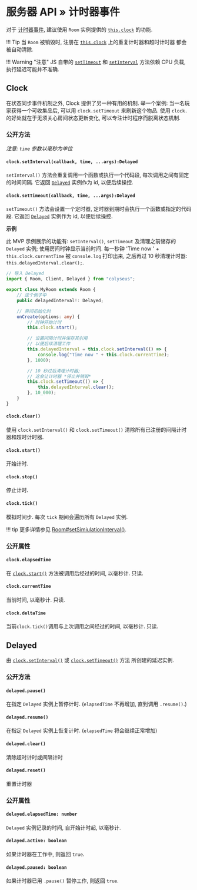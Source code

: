 # 服务器 API  &raquo; 计时器事件

对于 [计时器事件](https://www.w3.org/TR/2011/WD-html5-20110525/timers.html),
建议使用 `Room` 实例提供的 [`this.clock`](/server/room/#clock-clocktimer) 的功能.

!!! Tip
    当 `Room` 被销毁时,
    注册在 [`this.clock`](/server/room/#clock-clocktimer) 上的重复计时器和超时计时器
    都会被自动清除.

!!! Warning "注意"
    JS 自带的 [`setTimeout`](https://developer.mozilla.org/en-US/docs/Web/API/WindowOrWorkerGlobalScope/setTimeout)
    和
    [`setInterval`](https://developer.mozilla.org/en-US/docs/Web/API/WindowOrWorkerGlobalScope/setInterval)
    方法依赖 CPU 负载, 执行延迟可能并不准确.

## Clock

在状态同步事件机制之外, Clock 提供了另一种有用的机制. 举一个案例: 当一名玩家获得一个可收集品后, 可以用 `clock.setTimeout` 来刷新这个物品. 使用 `clock.` 的好处就在于无须关心房间状态更新变化, 可以专注计时程序而脱离状态机制.

### 公开方法

*注意: `time` 参数以毫秒为单位*

#### `clock.setInterval(callback, time, ...args):Delayed`

`setInterval()` 方法会重复调用一个函数或执行一个代码段,
每次调用之间有固定的时间间隔.
它返回 [`Delayed`](#delayed) 实例作为 id, 以便后续操控.

#### `clock.setTimeout(callback, time, ...args):Delayed`

`setTimeout()` 方法会设置一个定时器,
定时器到期时会执行一个函数或指定的代码段.
它返回 [`Delayed`](#delayed) 实例作为 id, 以便后续操控.

**示例**

此 MVP 示例展示的功能有: `setInterval()`, `setTimeout` 及清理之前储存的 `Delayed` 实例; 使用房间时钟显示当前时间.
每一秒钟 'Time now ' + `this.clock.currentTime` 被 `console.log` 打印出来, 之后再过 10 秒清理计时器: `this.delayedInterval.clear();`.

```typescript fct_label="TypeScript"
// 导入 Delayed
import { Room, Client, Delayed } from "colyseus";

export class MyRoom extends Room {
    // 这个例子中
    public delayedInterval!: Delayed;

    // 房间初始化时
    onCreate(options: any) {
        // 时钟开始计时
        this.clock.start();

        // 设置间隔计时并保存其引用
        // 以便后续清理工作
        this.delayedInterval = this.clock.setInterval(() => {
            console.log("Time now " + this.clock.currentTime);
        }, 1000);

        // 10 秒过后清理计时器;
        // 这会让计时器 *停止并销毁*
        this.clock.setTimeout(() => {
            this.delayedInterval.clear();
        }, 10_000);
    }
}
```

#### `clock.clear()`

使用 `clock.setInterval()` 和 `clock.setTimeout()` 清除所有已注册的间隔计时器和超时计时器.

#### `clock.start()`

开始计时.

#### `clock.stop()`

停止计时.

#### `clock.tick()`

模拟时间步. 每次 `tick` 期间会遍历所有 `Delayed` 实例.

!!! tip
    更多详情参见 [Room#setSimiulationInterval()](/server/room/#setsimulationinterval-callback-milliseconds166).

### 公开属性

#### `clock.elapsedTime`

在 [`clock.start()`](#clockstart) 方法被调用后经过的时间, 以毫秒计. 只读.

#### `clock.currentTime`

当前时间, 以毫秒计. 只读.

#### `clock.deltaTime`

当前`clock.tick()`调用与上次调用之间经过的时间, 以毫秒计. 只读.

## Delayed

由 [`clock.setInterval()`](#clocksetintervalcallback-time-args-delayed)
或 [`clock.setTimeout()`](#clocksettimeoutcallback-time-args-delayed) 方法
所创建的延迟实例.

### 公开方法

#### `delayed.pause()`

在指定 `Delayed` 实例上暂停计时. (`elapsedTime` 不再增加, 直到调用 `.resume()`.)

#### `delayed.resume()`

在指定 `Delayed` 实例上恢复计时. (`elapsedTime` 将会继续正常增加)

#### `delayed.clear()`

清除超时计时或间隔计时

#### `delayed.reset()`

重置计时器

### 公开属性

#### `delayed.elapsedTime: number`

`Delayed` 实例记录的时间, 自开始计时起, 以毫秒计.

#### `delayed.active: boolean`

如果计时器在工作中, 则返回 `true`.

#### `delayed.paused: boolean`

如果计时器已用 `.pause()` 暂停工作, 则返回 `true`.


